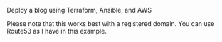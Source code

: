 
Deploy a blog using Terraform, Ansible, and AWS

Please note that this works best with a registered domain. You can use Route53 as I have in this example.

